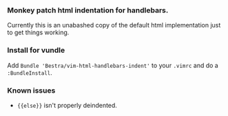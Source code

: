 ### Monkey patch html indentation for handlebars.

Currently this is an unabashed copy of the default html implementation just to get things working.


### Install for vundle

Add `Bundle 'Bestra/vim-html-handlebars-indent'` to your `.vimrc` and do a `:BundleInstall`.

### Known issues

* `{{else}}` isn't properly deindented.

